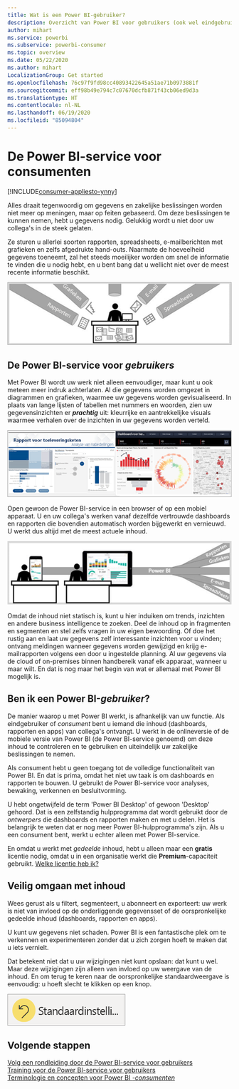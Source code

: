 ```yaml
---
title: Wat is een Power BI-gebruiker?
description: Overzicht van Power BI voor gebruikers (ook wel eindgebruikers of zakelijke gebruikers genoemd).
author: mihart
ms.service: powerbi
ms.subservice: powerbi-consumer
ms.topic: overview
ms.date: 05/22/2020
ms.author: mihart
LocalizationGroup: Get started
ms.openlocfilehash: 76c97f9fd98cc40893422645a51ae71b0973881f
ms.sourcegitcommit: eff98b49e794c7c07670dcfb871f43cb06ed9d3a
ms.translationtype: HT
ms.contentlocale: nl-NL
ms.lasthandoff: 06/19/2020
ms.locfileid: "85094804"
---
```

# <a name="the-power-bi-service-for-consumers"></a>De Power BI-service voor consumenten

[!INCLUDE[consumer-appliesto-ynny](../includes/consumer-appliesto-ynny.md)]

Alles draait tegenwoordig om gegevens en zakelijke beslissingen worden niet meer op meningen, maar op feiten gebaseerd. Om deze beslissingen te kunnen nemen, hebt u gegevens nodig. Gelukkig wordt u niet door uw collega's in de steek gelaten.     
 
Ze sturen u allerlei soorten rapporten, spreadsheets, e-mailberichten met grafieken en zelfs afgedrukte hand-outs. Naarmate de hoeveelheid gegevens toeneemt, zal het steeds moeilijker worden om snel de informatie te vinden die u nodig hebt, en u bent bang dat u wellicht niet over de meest recente informatie beschikt.  
 
![Power BI-dashboard](media/end-user-consumer/power-bi-consumer-pipes.png)

## <a name="the-power-bi-service-for-consumers"></a>De Power BI-service voor *gebruikers*

Met Power BI wordt uw werk niet alleen eenvoudiger, maar kunt u ook meteen meer indruk achterlaten. Al die gegevens worden omgezet in diagrammen en grafieken, waarmee uw gegevens worden gevisualiseerd. In plaats van lange lijsten of tabellen met nummers en woorden, zien uw gegevensinzichten er ***prachtig*** uit: kleurrijke en aantrekkelijke visuals waarmee verhalen over de inzichten in uw gegevens worden verteld. 

![Power BI-dashboard](media/end-user-consumer/power-bi-consumer-examples.png)
 
Open gewoon de Power BI-service in een browser of op een mobiel apparaat. U en uw collega's werken vanaf dezelfde vertrouwde dashboards en rapporten die bovendien automatisch worden bijgewerkt en vernieuwd. U werkt dus altijd met de meest actuele inhoud.   

![Power BI-dashboard](media/end-user-consumer/power-bi-funnel.png)

Omdat de inhoud niet statisch is, kunt u hier induiken om trends, inzichten en andere business intelligence te zoeken. Deel de inhoud op in fragmenten en segmenten en stel zelfs vragen in uw eigen bewoording. Of doe het rustig aan en laat uw gegevens zelf interessante inzichten voor u vinden; ontvang meldingen wanneer gegevens worden gewijzigd en krijg e-mailrapporten volgens een door u ingestelde planning. Al uw gegevens via de cloud of on-premises binnen handbereik vanaf elk apparaat, wanneer u maar wilt. En dat is nog maar het begin van wat er allemaal met Power BI mogelijk is. 

## <a name="am-i-a-power-bi-consumer"></a>Ben ik een Power BI-*gebruiker*?

De manier waarop u met Power BI werkt, is afhankelijk van uw functie. Als eindgebruiker of *consument* bent u iemand die inhoud (dashboards, rapporten en apps) van collega's ontvangt. U werkt in de onlineversie of de mobiele versie van Power BI (de Power BI-service genoemd) om deze inhoud te controleren en te gebruiken en uiteindelijk uw zakelijke beslissingen te nemen. 
   
Als consument hebt u geen toegang tot de volledige functionaliteit van Power BI. En dat is prima, omdat het niet uw taak is om dashboards en rapporten te bouwen. U gebruikt de Power BI-service voor analyses, bewaking, verkennen en besluitvorming. 

U hebt ongetwijfeld de term 'Power BI Desktop' of gewoon 'Desktop' gehoord. Dat is een zelfstandig hulpprogramma dat wordt gebruikt door de *ontwerpers* die dashboards en rapporten maken en met u delen.  Het is belangrijk te weten dat er nog meer Power BI-hulpprogramma's zijn. Als u een consument bent, werkt u echter alleen met Power BI-service. 

En omdat u werkt met *gedeelde* inhoud, hebt u alleen maar een **gratis** licentie nodig, omdat u in een organisatie werkt die **Premium**-capaciteit gebruikt. [Welke licentie heb ik?](end-user-license.md)


## <a name="safely-interact-with-content"></a>Veilig omgaan met inhoud 
Wees gerust als u filtert, segmenteert, u abonneert en exporteert: uw werk is niet van invloed op de onderliggende gegevensset of de oorspronkelijke gedeelde inhoud (dashboards, rapporten en apps).  

U kunt uw gegevens niet schaden.  Power BI is een fantastische plek om te verkennen en experimenteren zonder dat u zich zorgen hoeft te maken dat u iets vernielt.  
 
Dat betekent niet dat u uw wijzigingen niet kunt opslaan: dat kunt u wel. Maar deze wijzigingen zijn alleen van invloed op uw weergave van de inhoud. En om terug te keren naar de oorspronkelijke standaardweergave is eenvoudig: u hoeft slecht te klikken op een knop.  

![Power BI-dashboard](media/end-user-consumer/power-bi-reset.png)


## <a name="next-steps"></a>Volgende stappen

[Volg een rondleiding door de Power BI-service voor gebruikers](end-user-reading-view.md)    
[Training voor de Power BI-service voor gebruikers](https://docs.microsoft.com/learn/paths/consume-data-with-power-bi/)    
[Terminologie en concepten voor Power BI *-consumenten*](end-user-basic-concepts.md)    

